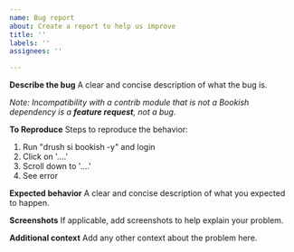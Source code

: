 ```yaml
---
name: Bug report
about: Create a report to help us improve
title: ''
labels: ''
assignees: ''

---
```


**Describe the bug**
A clear and concise description of what the bug is.

_Note: Incompatibility with a contrib module that is not a Bookish dependency
is a **feature request**, not a bug._

**To Reproduce**
Steps to reproduce the behavior:
1. Run "drush si bookish -y" and login
2. Click on '....'
3. Scroll down to '....'
4. See error

**Expected behavior**
A clear and concise description of what you expected to happen.

**Screenshots**
If applicable, add screenshots to help explain your problem.

**Additional context**
Add any other context about the problem here.

